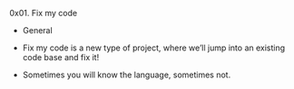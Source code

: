 0x01. Fix my code
* General 
  
* Fix my code is a new type of project, where we’ll jump into an existing code base and fix it!

* Sometimes you will know the language, sometimes not.
